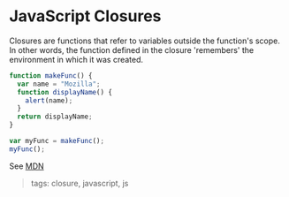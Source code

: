# JavaScript Closures

Closures are functions that refer to variables outside the function's scope. In other words, the function defined in the closure 'remembers' the environment in which it was created.

```javascript
function makeFunc() {
  var name = "Mozilla";
  function displayName() {
    alert(name);
  }
  return displayName;
}

var myFunc = makeFunc();
myFunc();
```

See [MDN](https://developer.mozilla.org/en-US/docs/Web/JavaScript/Closures)

> tags: closure, javascript, js
